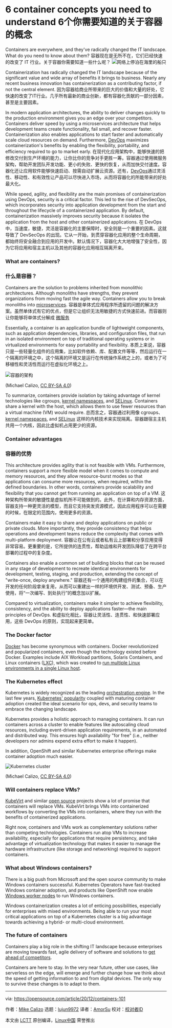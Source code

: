 [#]: collector: (lujun9972)
[#]: translator: (AmorSu)
[#]: reviewer: ( )
[#]: publisher: ( )
[#]: url: ( )
[#]: subject: (6 container concepts you need to understand)
[#]: via: (https://opensource.com/article/20/12/containers-101)
[#]: author: (Mike Calizo https://opensource.com/users/mcalizo)

6 container concepts you need to understand
6个你需要知道的关于容器的概念
======
Containers are everywhere, and they've radically changed the IT
landscape. What do you need to know about them?
容器现在是无所不在，它们已经快速的改变了 IT 行业。关于容器你需要知道一些什么呢？
![网络上停泊在海里的船只][1]

Containerization has radically changed the IT landscape because of the significant value and wide array of benefits it brings to business. Nearly any recent business innovation has containerization as a contributing factor, if not the central element.
因为容器给商业所带来的巨大的价值和大量的好处，它快速的改变了IT行业。几乎所有最新的商业创新，都有容器化贡献的一部分因素，甚至是主要因素。

In modern application architectures, the ability to deliver changes quickly to the production environment gives you an edge over your competitors. Containers deliver speed by using a microservices architecture that helps development teams create functionality, fail small, and recover faster. Containerization also enables applications to start faster and automatically scale cloud resources on demand. Furthermore, [DevOps][2] maximizes containerization's benefits by enabling the flexibility, portability, and efficiency required to go to market early.
在现代化应用架构中，能够快速的把修改交付到生产环境的能力，让你比你的竞争对手更胜一筹。容器通过使用微服务架构，帮助开发团队开发功能、更小的失败、更快的恢复，从而加快交付速度。容器化还让应用软件能够快速启动、按需自动扩展云资源。还有，[DevOps][2]通过灵活性、移动性、和有效性让产品可以尽快进入市场，从而将容器化的所能带来的好处最大化。

While speed, agility, and flexibility are the main promises of containerization using DevOps, security is a critical factor. This led to the rise of DevSecOps, which incorporates security into application development from the start and throughout the lifecycle of a containerized application. By default, containerization massively improves security because it isolates the application from the host and other containerized applications.
在 DevOps 中，当速度，敏捷，灵活是容器化的主要保障时，安全则是一个重要的因素。这就导致了 DevSecOps 的出现。它从一开始，到贯穿容器化应用的整个生命周期，都始终将安全融合到应用的开发中。默认情况下，容器化大大地增强了安全性，因为它将应用和宿主主机以及其他的容器化应用相互隔离开来。

### What are containers?
### 什么是容器？

Containers are the solution to problems inherited from monolithic architectures. Although monoliths have strengths, they prevent organizations from moving fast the agile way. Containers allow you to break monoliths into [microservices][3].
容器是单体式应用程序所遗留的问题的解决方案。虽然单体式有它的优点，但是它让组织无法用敏捷的方式快速前进。而容器则让你能够将单体式分解成 [微服务][3]

Essentially, a container is an application bundle of lightweight components, such as application dependencies, libraries, and configuration files, that run in an isolated environment on top of traditional operating systems or in virtualized environments for easy portability and flexibility.
本质上来说，容器只是一些轻量化组件的应用集，比如软件依赖、库、配置文件等等，然后运行在一个隔离的环境之中，这个隔离的环境又是运行在传统操作系统之上的，或者为了可移植性和灵活性而运行在虚拟化环境之上。

![容器的架构][4]

(Michael Calizo, [CC BY-SA 4.0][5])

To summarize, containers provide isolation by taking advantage of kernel technologies like cgroups, [kernel namespaces][6], and [SELinux][7]. Containers share a kernel with the host, which allows them to use fewer resources than a virtual machine (VM) would require.
总而言之，容器通过利用像 cgroups、 [kernel namespaces][6], and [SELinux][7] 这样的内核技术来实现隔离。容器跟宿主主机共用一个内核，因此比虚拟机占用更少的资源。

### Container advantages
### 容器的优势

This architecture provides agility that is not feasible with VMs. Furthermore, containers support a more flexible model when it comes to compute and memory resources, and they allow resource-burst modes so that applications can consume more resources, when required, within the defined boundaries. In other words, containers provide scalability and flexibility that you cannot get from running an application on top of a VM.
这种架构所带来的敏捷性是虚拟机所不可能做到的。此外，在计算和内存资源方面，容器支持一种更灵活的模型，而且它支持突发资源模式，因此应用程序可以在需要的时候，在限定的范围内，使用更多的资源。

Containers make it easy to share and deploy applications on public or private clouds. More importantly, they provide consistency that helps operations and development teams reduce the complexity that comes with multi-platform deployment.
容器让在公有云或者私有云上部署和分享应用变得非常容易。更重要的是，它所提供的连贯性，帮助运维和开发团队降低了在跨平台部署的过程中的复杂度。

Containers also enable a common set of building blocks that can be reused in any stage of development to recreate identical environments for development, testing, staging, and production, extending the concept of "write-once, deploy anywhere."
容器还有一个通用的构建组件的集合，可以在开发的任何阶段拿来复用，从而可以重建出一样的环境供开发、测试、预备、生产使用，将“一次编写、到处执行”的概念加以扩展。

Compared to virtualization, containers make it simpler to achieve flexibility, consistency, and the ability to deploy applications faster—the main principles of DevOps.
和虚拟化相比，容器让灵活性、连贯性、和快速部署应用，这些 DevOps 的原则，实现起来更简单。

### The Docker factor

[Docker][8] has become synonymous with containers. Docker revolutionized and popularized containers, even though the technology existed before Docker. Examples include AIX Workload partitions, Solaris Containers, and Linux containers ([LXC][9]), which was created to [run multiple Linux environments in a single Linux host][10].

### The Kubernetes effect

Kubernetes is widely recognized as the leading [orchestration engine][11]. In the last few years, [Kubernetes' popularity][12] coupled with maturing container adoption created the ideal scenario for ops, devs, and security teams to embrace the changing landscape.

Kubernetes provides a holistic approach to managing containers. It can run containers across a cluster to enable features like autoscaling cloud resources, including event-driven application requirements, in an automated and distributed way. This ensures high availability "for free" (i.e., neither developers nor admins expend extra effort to make it happen).

In addition, OpenShift and similar Kubernetes enterprise offerings make container adoption much easier.

![Kubernetes cluster][13]

(Michael Calizo, [CC BY-SA 4.0][5])

### Will containers replace VMs?

[KubeVirt][14] and similar [open source][15] projects show a lot of promise that containers will replace VMs. KubeVirt brings VMs into containerized workflows by converting the VMs into containers, where they run with the benefits of containerized applications.

Right now, containers and VMs work as complementary solutions rather than competing technologies. Containers run atop VMs to increase availability, especially for applications that require persistency, and take advantage of virtualization technology that makes it easier to manage the hardware infrastructure (like storage and networking) required to support containers.

### What about Windows containers?

There is a big push from Microsoft and the open source community to make Windows containers successful. Kubernetes Operators have fast-tracked Windows container adoption, and products like OpenShift now enable [Windows worker nodes][16] to run Windows containers.

Windows containerization creates a lot of enticing possibilities, especially for enterprises with mixed environments. Being able to run your most critical applications on top of a Kubernetes cluster is a big advantage towards achieving a hybrid- or multi-cloud environment.

### The future of containers

Containers play a big role in the shifting IT landscape because enterprises are moving towards fast, agile delivery of software and solutions to [get ahead of competitors][17].

Containers are here to stay. In the very near future, other use cases, like serverless on the edge, will emerge and further change how we think about the speed of getting information to and from digital devices. The only way to survive these changes is to adapt to them.

--------------------------------------------------------------------------------

via: https://opensource.com/article/20/12/containers-101

作者：[Mike Calizo][a]
选题：[lujun9972][b]
译者：[AmorSu](https://github.com/amorsu)
校对：[校对者ID](https://github.com/校对者ID)

本文由 [LCTT](https://github.com/LCTT/TranslateProject) 原创编译，[Linux中国](https://linux.cn/) 荣誉推出

[a]: https://opensource.com/users/mcalizo
[b]: https://github.com/lujun9972
[1]: https://opensource.com/sites/default/files/styles/image-full-size/public/lead-images/kubernetes_containers_ship_lead.png?itok=9EUnSwci (Ships at sea on the web)
[2]: https://opensource.com/resources/devops
[3]: https://opensource.com/resources/what-are-microservices
[4]: https://opensource.com/sites/default/files/uploads/container_architecture.png (Container architecture)
[5]: https://creativecommons.org/licenses/by-sa/4.0/
[6]: https://opensource.com/article/19/10/namespaces-and-containers-linux
[7]: https://opensource.com/article/20/11/selinux-containers
[8]: https://opensource.com/resources/what-docker
[9]: https://linuxcontainers.org/
[10]: https://opensource.com/article/18/11/behind-scenes-linux-containers
[11]: https://opensource.com/article/20/11/orchestration-vs-automation
[12]: https://enterprisersproject.com/article/2020/6/kubernetes-statistics-2020
[13]: https://opensource.com/sites/default/files/uploads/kubernetes_cluster.png (Kubernetes cluster)
[14]: https://kubevirt.io/
[15]: https://opensource.com/resources/what-open-source
[16]: https://www.openshift.com/blog/announcing-the-community-windows-machine-config-operator-on-openshift-4.6
[17]: https://www.imd.org/research-knowledge/articles/the-battle-for-digital-disruption-startups-vs-incumbents/
